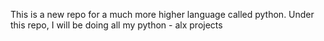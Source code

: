 This is a new repo for a much more higher language called python. Under this repo, I will be doing all my python - alx projects

